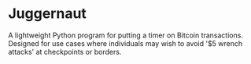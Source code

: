 # Juggernaut
A lightweight Python program for putting a timer on Bitcoin transactions. Designed for use cases where individuals may wish to avoid '$5 wrench attacks' at checkpoints or borders.
